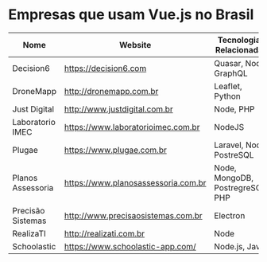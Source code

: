 # Empresas que usam Vue.js no Brasil

Nome | Website | Tecnologias Relacionadas | Cidade
------------ | ------- | ------------ | -------
Decision6 | https://decision6.com | Quasar, Node, GraphQL
DroneMapp | http://dronemapp.com.br | Leaflet, Python | Curitiba/PR
Just Digital | http://www.justdigital.com.br | Node, PHP
Laboratorio IMEC | https://www.laboratorioimec.com.br | NodeJS
Plugae | https://www.plugae.com.br | Laravel, Node, PostreSQL
Planos Assessoria | https://www.planosassessoria.com.br | Node, MongoDB, PostregreSQL, PHP
Precisão Sistemas | http://www.precisaosistemas.com.br | Electron
RealizaTI | http://realizati.com.br | Node
Schoolastic | https://www.schoolastic-app.com/ | Node.js, Java
